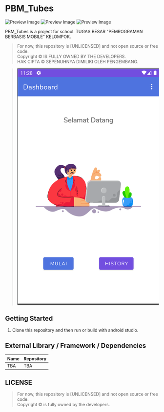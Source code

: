 # PBM_Tubes

![Preview Image](https://img.shields.io/github/last-commit/PurwaSabrangRamadhan/PBM_Tubes?style=flat-square)
![Preview Image](https://img.shields.io/github/languages/count/PurwaSabrangRamadhan/PBM_Tubes?style=flat-square)
![Preview Image](https://img.shields.io/github/languages/top/PurwaSabrangRamadhan/PBM_Tubes?style=flat-square)

PBM_Tubes is a project for school. TUGAS BESAR "PEMROGRAMAN BERBASIS MOBILE" KELOMPOK.
> For now, this repository is [UNLICENSED] and not open source or free code. \
> Copyright &copy; IS FULLY OWNED BY THE DEVELOPERS. \
> HAK CIPTA &copy; SEPENUHNYA DIMILIKI OLEH PENGEMBANG.

> ![image](https://raw.githubusercontent.com/PurwaSabrangRamadhan/PBM_Tubes/main/git_preview.png)

## Getting Started

1. Clone this repository and then run or build with android studio.

## External Library / Framework / Dependencies

| Name | Repository |
| --- | --- |
| TBA | TBA |

## LICENSE

> For now, this repository is [UNLICENSED] and not open source or free code. \
> Copyright &copy; is fully owned by the developers.
